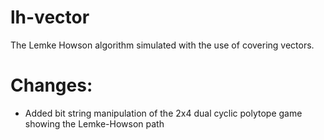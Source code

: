 lh-vector
=========

The Lemke Howson algorithm simulated with the use of covering vectors.

Changes:
============
- Added bit string manipulation of the 2x4 dual cyclic polytope game
  showing the Lemke-Howson path